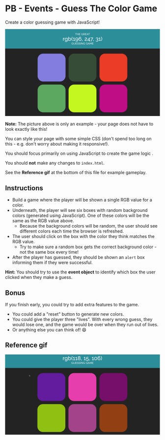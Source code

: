 # PB - Events - Guess The Color Game

Create a color guessing game with JavaScript!

![Reference image](./assets/reference.png)

**Note:** The picture above is only an example - your page does not have to look exactly like this!

You can style your page with some simple CSS (don't spend too long on this - e.g. don't worry about making it responsive!).

You should focus primarily on using JavaScript to create the game logic .

You should **not** make any changes to `index.html`.

See the **Reference gif** at the bottom of this file for example gameplay.

## Instructions

-  Build a game where the player will be shown a single RGB value for a color.
-  Underneath, the player will see six boxes with random background colors (generated using JavaScript). One of these colors will be the same as the RGB value above.
    - Because the background colors will be random, the user should see different colors each time the browser is refreshed.
-  The user should click on the box with the color they think matches the RGB value.
    - Try to make sure a random box gets the correct background color - not the same box every time!
-  After the player has guessed, they should be shown an `alert` box informing them if they were successful.

**Hint:** You should try to use the **event object** to identify which box the user clicked when they make a guess. 

## Bonus

If you finish early, you could try to add extra features to the game.

- You could add a "reset" button to generate new colors. 
- You could give the player three "lives". With every wrong guess, they would lose one, and the game would be over when they run out of lives.
- Or anything else you can think of! :smile:

## Reference gif

![Reference image](./assets/gameplay.gif)